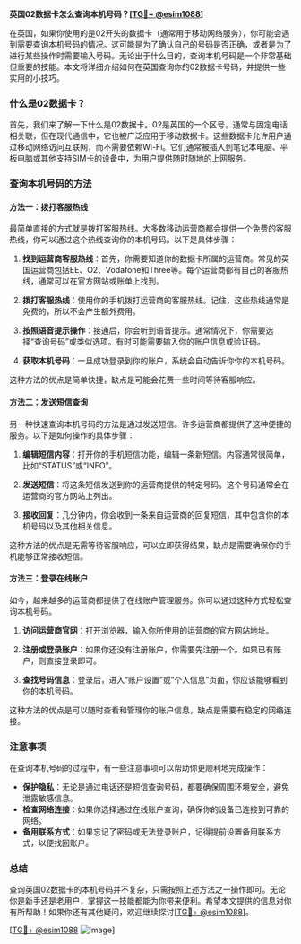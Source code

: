 **英国02数据卡怎么查询本机号码？[[TG💪+ @esim1088](https://t.me/s/esim1088)]**

在英国，如果你使用的是02开头的数据卡（通常用于移动网络服务），你可能会遇到需要查询本机号码的情况。这可能是为了确认自己的号码是否正确，或者是为了进行某些操作时需要输入号码。无论出于什么目的，查询本机号码是一个非常基础但重要的技能。本文将详细介绍如何在英国查询你的02数据卡号码，并提供一些实用的小技巧。

### 什么是02数据卡？

首先，我们来了解一下什么是02数据卡。02是英国的一个区号，通常与固定电话相关联，但在现代通信中，它也被广泛应用于移动数据卡。这些数据卡允许用户通过移动网络访问互联网，而不需要依赖Wi-Fi。它们通常被插入到笔记本电脑、平板电脑或其他支持SIM卡的设备中，为用户提供随时随地的上网服务。

### 查询本机号码的方法

#### 方法一：拨打客服热线

最简单直接的方式就是拨打客服热线。大多数移动运营商都会提供一个免费的客服热线，你可以通过这个热线查询你的本机号码。以下是具体步骤：

1. **找到运营商客服热线**：首先，你需要知道你的数据卡所属的运营商。常见的英国运营商包括EE、O2、Vodafone和Three等。每个运营商都有自己的客服热线，通常可以在官方网站或账单上找到。

2. **拨打客服热线**：使用你的手机拨打运营商的客服热线。记住，这些热线通常是免费的，所以不会产生额外费用。

3. **按照语音提示操作**：接通后，你会听到语音提示。通常情况下，你需要选择“查询号码”或类似选项。有时可能需要输入你的账户信息或验证码。

4. **获取本机号码**：一旦成功登录到你的账户，系统会自动告诉你你的本机号码。

这种方法的优点是简单快捷，缺点是可能会花费一些时间等待客服响应。

#### 方法二：发送短信查询

另一种快速查询本机号码的方法是通过发送短信。许多运营商都提供了这种便捷的服务。以下是如何操作的具体步骤：

1. **编辑短信内容**：打开你的手机短信功能，编辑一条新短信。内容通常很简单，比如“STATUS”或“INFO”。

2. **发送短信**：将这条短信发送到你的运营商提供的特定号码。这个号码通常会在运营商的官方网站上列出。

3. **接收回复**：几分钟内，你会收到一条来自运营商的回复短信，其中包含你的本机号码以及其他相关信息。

这种方法的优点是无需等待客服响应，可以立即获得结果，缺点是需要确保你的手机能够正常接收短信。

#### 方法三：登录在线账户

如今，越来越多的运营商都提供了在线账户管理服务。你可以通过这种方式轻松查询本机号码。

1. **访问运营商官网**：打开浏览器，输入你所使用的运营商的官方网站地址。

2. **注册或登录账户**：如果你还没有注册账户，你需要先注册一个。如果已有账户，则直接登录即可。

3. **查找号码信息**：登录后，进入“账户设置”或“个人信息”页面，你应该能够看到你的本机号码。

这种方法的优点是可以随时查看和管理你的账户信息，缺点是需要有稳定的网络连接。

### 注意事项

在查询本机号码的过程中，有一些注意事项可以帮助你更顺利地完成操作：

- **保护隐私**：无论是通过电话还是短信查询号码，都要确保周围环境安全，避免泄露敏感信息。
- **检查网络连接**：如果你选择通过在线账户查询，确保你的设备已连接到可靠的网络。
- **备用联系方式**：如果忘记了密码或无法登录账户，记得提前设置备用联系方式，以便找回账户。

### 总结

查询英国02数据卡的本机号码并不复杂，只需按照上述方法之一操作即可。无论你是新手还是老用户，掌握这一技能都能为你带来便利。希望本文提供的信息对你有所帮助！如果你还有其他疑问，欢迎继续探讨[[TG💪+ @esim1088](https://t.me/s/esim1088)]。

[[TG💪+ @esim1088](https://t.me/s/esim1088) ![Image](https://i.postimg.cc/4NQfJmqS/Snipaste-2025-05-13-00-14-12.png)]